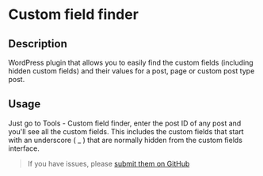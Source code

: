 # Custom field finder

## Description
WordPress plugin that allows you to easily find the custom fields (including hidden custom fields) and their values for a post, page or custom
post type post.

## Usage
Just go to Tools - Custom field finder, enter the post ID of any post and you'll see all the custom fields. This includes
the custom fields that start with an underscore ( _ ) that are normally hidden from the custom fields interface.

> If you have issues, please [submit them on GitHub](https://github.com/Yoast/custom-field-finder/issues)
